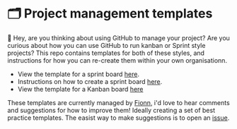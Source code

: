 # 🗂 Project management templates 

👋 Hey, are you thinking about using GitHub to manage your project? Are you curious about how you can use GitHub to run kanban or Sprint style projects? This repo contains templates for both of these styles, and instructions for how you can re-create them within your own organisationn. 

* View the template for a sprint board [here](https://github.com/orgs/Project-managment-templates/projects/1/views/1).
* Instructions on how to create a sprint board [here](https://github.com/Project-managment-templates/Tasks/blob/main/recreate_sprint_board.md).
* View the template for a Kanban board [here](https://github.com/orgs/Project-managment-templates/projects/2/views/1)

These templates are currently managed by [Fionn](https://fionn.xyz/), i'd love to hear comments and suggestions for how to improve them! Ideally creating a set of best practice templates. The easist way to make suggestions is to open an [issue](https://github.com/Project-managment-templates/.github/issues). 
